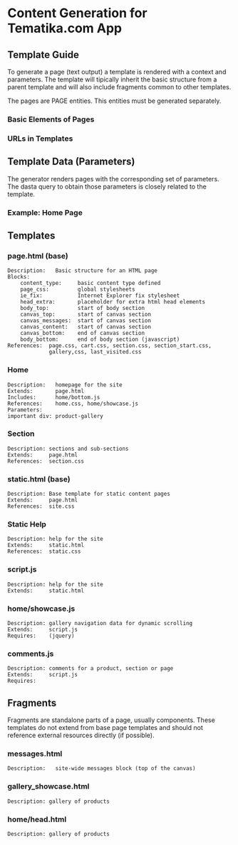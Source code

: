 Content Generation for Tematika.com App
=======================================

Template Guide
--------------

To generate a page (text output) a template is rendered with a context and
parameters. The template will tipically inherit the basic structure from a
parent template and will also include fragments common to other templates.

The pages are PAGE entities. This entities must be generated separately.

### Basic Elements of Pages

### URLs in Templates

Template Data (Parameters)
--------------------------

The generator renders pages with the corresponding set of parameters. The
dasta query to obtain those parameters is closely related to the template.

### Example: Home Page


Templates
---------

### page.html (base)

    Description:   Basic structure for an HTML page
    Blocks:
        content_type:     basic content type defined
        page_css:         global stylesheets
        ie_fix:           Internet Explorer fix stylesheet
        head_extra:       placeholder for extra html head elements
        body_top:         start of body section
        canvas_top:       start of canvas section
        canvas_messages:  start of canvas section
        canvas_content:   start of canvas section
        canvas_bottom:    end of canvas section
        body_bottom:      end of body section (javascript)
    References:  page.css, cart.css, section.css, section_start.css,
                 gallery,css, last_visited.css

### Home

    Description:   homepage for the site
    Extends:       page.html
    Includes:      home/bottom.js
    References:    home.css, home/showcase.js
    Parameters:  
    important div: product-gallery

### Section

    Description: sections and sub-sections
    Extends:     page.html
    References:  section.css

### static.html (base)

    Description: Base template for static content pages
    Extends:     page.html
    References:  site.css

### Static Help

    Description: help for the site
    Extends:     static.html
    References:  static.css

### script.js

    Description: help for the site
    Extends:     static.html

### home/showcase.js

    Description: gallery navigation data for dynamic scrolling
    Extends:     script.js
    Requires:    (jquery)

### comments.js

    Description: comments for a product, section or page
    Extends:     script.js
    Requires:    


Fragments
---------

Fragments are standalone parts of a page, usually components. These templates
do not extend from base page templates and should not reference external
resources directly (if possible).

### messages.html

    Description:   site-wide messages block (top of the canvas)

### gallery_showcase.html

    Description: gallery of products

### home/head.html

    Description: gallery of products

